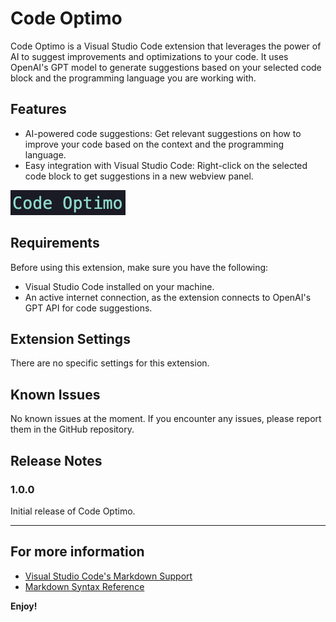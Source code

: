 # Code Optimo

Code Optimo is a Visual Studio Code extension that leverages the power of AI to suggest improvements and optimizations to your code. It uses OpenAI's GPT model to generate suggestions based on your selected code block and the programming language you are working with.

## Features

- AI-powered code suggestions: Get relevant suggestions on how to improve your code based on the context and the programming language.
- Easy integration with Visual Studio Code: Right-click on the selected code block to get suggestions in a new webview panel.

![Code Optimo in action](/images/code-optimo.png)

## Requirements

Before using this extension, make sure you have the following:

- Visual Studio Code installed on your machine.
- An active internet connection, as the extension connects to OpenAI's GPT API for code suggestions.

## Extension Settings

There are no specific settings for this extension.

## Known Issues

No known issues at the moment. If you encounter any issues, please report them in the GitHub repository.

## Release Notes

### 1.0.0

Initial release of Code Optimo.

---

## For more information

- [Visual Studio Code's Markdown Support](http://code.visualstudio.com/docs/languages/markdown)
- [Markdown Syntax Reference](https://help.github.com/articles/markdown-basics/)

**Enjoy!**
